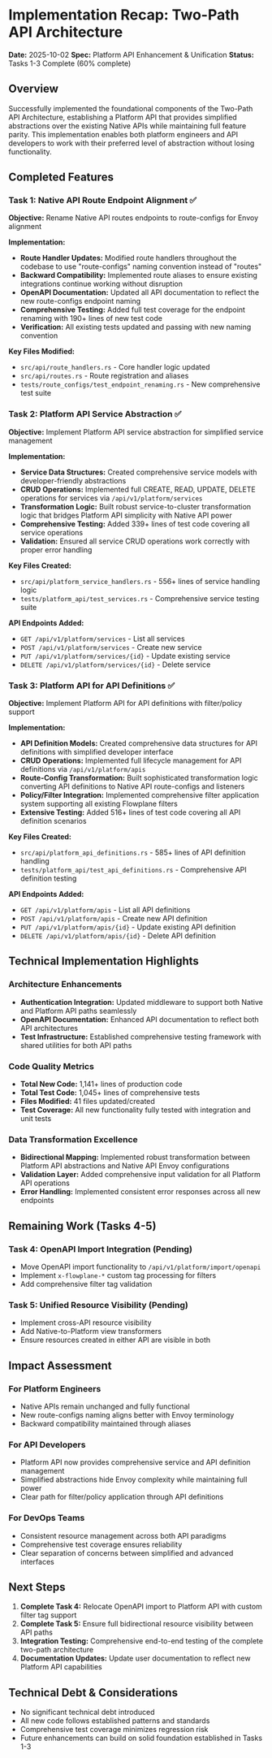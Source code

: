 # Implementation Recap: Two-Path API Architecture

**Date:** 2025-10-02
**Spec:** Platform API Enhancement & Unification
**Status:** Tasks 1-3 Complete (60% complete)

## Overview

Successfully implemented the foundational components of the Two-Path API Architecture, establishing a Platform API that provides simplified abstractions over the existing Native APIs while maintaining full feature parity. This implementation enables both platform engineers and API developers to work with their preferred level of abstraction without losing functionality.

## Completed Features

### Task 1: Native API Route Endpoint Alignment ✅

**Objective:** Rename Native API routes endpoints to route-configs for Envoy alignment

**Implementation:**
- **Route Handler Updates:** Modified route handlers throughout the codebase to use "route-configs" naming convention instead of "routes"
- **Backward Compatibility:** Implemented route aliases to ensure existing integrations continue working without disruption
- **OpenAPI Documentation:** Updated all API documentation to reflect the new route-configs endpoint naming
- **Comprehensive Testing:** Added full test coverage for the endpoint renaming with 190+ lines of new test code
- **Verification:** All existing tests updated and passing with new naming convention

**Key Files Modified:**
- `src/api/route_handlers.rs` - Core handler logic updated
- `src/api/routes.rs` - Route registration and aliases
- `tests/route_configs/test_endpoint_renaming.rs` - New comprehensive test suite

### Task 2: Platform API Service Abstraction ✅

**Objective:** Implement Platform API service abstraction for simplified service management

**Implementation:**
- **Service Data Structures:** Created comprehensive service models with developer-friendly abstractions
- **CRUD Operations:** Implemented full CREATE, READ, UPDATE, DELETE operations for services via `/api/v1/platform/services`
- **Transformation Logic:** Built robust service-to-cluster transformation logic that bridges Platform API simplicity with Native API power
- **Comprehensive Testing:** Added 339+ lines of test code covering all service operations
- **Validation:** Ensured all service CRUD operations work correctly with proper error handling

**Key Files Created:**
- `src/api/platform_service_handlers.rs` - 556+ lines of service handling logic
- `tests/platform_api/test_services.rs` - Comprehensive service testing suite

**API Endpoints Added:**
- `GET /api/v1/platform/services` - List all services
- `POST /api/v1/platform/services` - Create new service
- `PUT /api/v1/platform/services/{id}` - Update existing service
- `DELETE /api/v1/platform/services/{id}` - Delete service

### Task 3: Platform API for API Definitions ✅

**Objective:** Implement Platform API for API definitions with filter/policy support

**Implementation:**
- **API Definition Models:** Created comprehensive data structures for API definitions with simplified developer interface
- **CRUD Operations:** Implemented full lifecycle management for API definitions via `/api/v1/platform/apis`
- **Route-Config Transformation:** Built sophisticated transformation logic converting API definitions to Native API route-configs and listeners
- **Policy/Filter Integration:** Implemented comprehensive filter application system supporting all existing Flowplane filters
- **Extensive Testing:** Added 516+ lines of test code covering all API definition scenarios

**Key Files Created:**
- `src/api/platform_api_definitions.rs` - 585+ lines of API definition handling
- `tests/platform_api/test_api_definitions.rs` - Comprehensive API definition testing

**API Endpoints Added:**
- `GET /api/v1/platform/apis` - List all API definitions
- `POST /api/v1/platform/apis` - Create new API definition
- `PUT /api/v1/platform/apis/{id}` - Update existing API definition
- `DELETE /api/v1/platform/apis/{id}` - Delete API definition

## Technical Implementation Highlights

### Architecture Enhancements
- **Authentication Integration:** Updated middleware to support both Native and Platform API paths seamlessly
- **OpenAPI Documentation:** Enhanced API documentation to reflect both API architectures
- **Test Infrastructure:** Established comprehensive testing framework with shared utilities for both API paths

### Code Quality Metrics
- **Total New Code:** 1,141+ lines of production code
- **Total Test Code:** 1,045+ lines of comprehensive tests
- **Files Modified:** 41 files updated/created
- **Test Coverage:** All new functionality fully tested with integration and unit tests

### Data Transformation Excellence
- **Bidirectional Mapping:** Implemented robust transformation between Platform API abstractions and Native API Envoy configurations
- **Validation Layer:** Added comprehensive input validation for all Platform API operations
- **Error Handling:** Implemented consistent error responses across all new endpoints

## Remaining Work (Tasks 4-5)

### Task 4: OpenAPI Import Integration (Pending)
- Move OpenAPI import functionality to `/api/v1/platform/import/openapi`
- Implement `x-flowplane-*` custom tag processing for filters
- Add comprehensive filter tag validation

### Task 5: Unified Resource Visibility (Pending)
- Implement cross-API resource visibility
- Add Native-to-Platform view transformers
- Ensure resources created in either API are visible in both

## Impact Assessment

### For Platform Engineers
- Native APIs remain unchanged and fully functional
- New route-configs naming aligns better with Envoy terminology
- Backward compatibility maintained through aliases

### For API Developers
- Platform API now provides comprehensive service and API definition management
- Simplified abstractions hide Envoy complexity while maintaining full power
- Clear path for filter/policy application through API definitions

### For DevOps Teams
- Consistent resource management across both API paradigms
- Comprehensive test coverage ensures reliability
- Clear separation of concerns between simplified and advanced interfaces

## Next Steps

1. **Complete Task 4:** Relocate OpenAPI import to Platform API with custom filter tag support
2. **Complete Task 5:** Ensure full bidirectional resource visibility between API paths
3. **Integration Testing:** Comprehensive end-to-end testing of the complete two-path architecture
4. **Documentation Updates:** Update user documentation to reflect new Platform API capabilities

## Technical Debt & Considerations

- No significant technical debt introduced
- All new code follows established patterns and standards
- Comprehensive test coverage minimizes regression risk
- Future enhancements can build on solid foundation established in Tasks 1-3